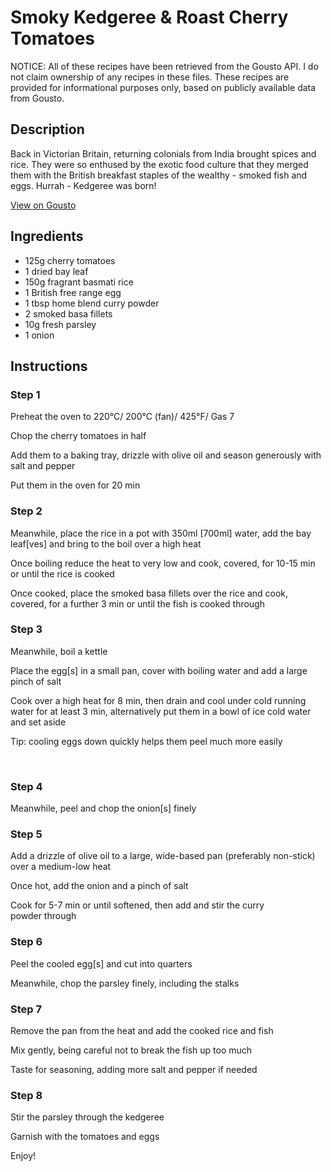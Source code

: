 # Smoky Kedgeree & Roast Cherry Tomatoes

NOTICE: All of these recipes have been retrieved from the Gousto API. I do not claim ownership of any recipes in these files. These recipes are provided for informational purposes only, based on publicly available data from Gousto.

## Description

Back in Victorian Britain, returning colonials from India brought spices and rice. They were so enthused by the exotic food culture that they merged them with the British breakfast staples of the wealthy - smoked fish and eggs. Hurrah - Kedgeree was born!

[View on Gousto](https://www.gousto.co.uk/recipes/cookbook/smoky-kedgeree-roast-cherry-tomatoes)

## Ingredients

- 125g cherry tomatoes 
- 1 dried bay leaf
- 150g fragrant basmati rice 
- 1 British free range egg
- 1 tbsp home blend curry powder
- 2 smoked basa fillets
- 10g fresh parsley
- 1 onion

## Instructions


### Step 1

<span class="text-highlight">Preheat the oven to 220&deg;C/ 200&deg;C (fan)/ 425&deg;F/ Gas 7</span>


<span class="text-highlight">Chop the cherry tomatoes in half</span>


<span class="text-highlight">Add&nbsp;them to a baking tray, drizzle with olive oil and season generously with salt and pepper</span>


<span class="text-highlight">Put&nbsp;them in the oven for 20 min</span>


### Step 2

<span class="text-highlight">Meanwhile, place the rice in a pot with 350ml <span class="text-danger">[700ml]</span>&nbsp;water, add the bay leaf<span class="text-danger">[ves]</span>&nbsp;and bring to the boil over a high heat</span>


<span class="text-highlight">Once boiling reduce the heat to very low and cook, covered, for 10-15 min or until the rice is cooked</span>


<span class="text-highlight">Once cooked, place&nbsp;the smoked basa fillets over the rice and cook, covered, for a further 3 min or until the fish is cooked through</span>


### Step 3

<span class="text-highlight">Meanwhile, boil a kettle</span>


<span class="text-highlight">Place the egg<span class="text-danger">[s]</span>&nbsp;in a small pan, cover with boiling water and add a large pinch of salt</span>


<span class="text-highlight">Cook&nbsp;over a high heat for 8 min, then drain and cool under cold running water for at least 3 min, alternatively put them in a bowl of ice cold water and set aside&nbsp;</span>


<span class="text-highlight">Tip: cooling eggs down quickly helps them peel much more easily</span>


&nbsp;


### Step 4

<span class="text-highlight">Meanwhile, peel and chop the onion<span class="text-danger">[s]</span>&nbsp;finely</span>


### Step 5

<span class="text-highlight">Add&nbsp;a drizzle of olive oil to a large, wide-based pan (preferably non-stick) over a medium-low heat</span>


<span class="text-highlight">Once hot, add the onion and a pinch of salt</span>


<span class="text-highlight">Cook for 5-7 min or until softened, then add and stir the curry powder&nbsp;through</span>


### Step 6

<span class="text-highlight">Peel the cooled egg<span class="text-danger">[s]</span>&nbsp;and cut into quarters</span>


<span class="text-highlight">Meanwhile, chop the parsley finely, including the stalks</span>


### Step 7

<span class="text-highlight">Remove the pan from the heat and add the&nbsp;cooked rice and fish&nbsp;</span>


<span class="text-highlight">Mix gently, being careful not to break the fish up too much</span>


<span class="text-highlight">Taste&nbsp;for seasoning, adding more salt and pepper if needed</span>

### Step 8

<span class="text-highlight">Stir the parsley through the kedgeree</span>


<span class="text-highlight">Garnish with the tomatoes and eggs</span>


<span class="text-highlight">Enjoy!</span>

